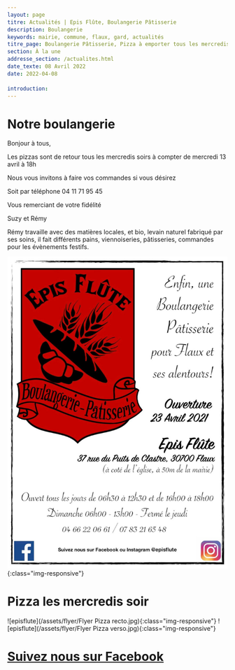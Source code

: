 ```yaml
---
layout: page
titre: Actualités | Epis Flûte, Boulangerie Pâtisserie
description: Boulangerie
keywords: mairie, commune, flaux, gard, actualités
titre_page: Boulangerie Pâtisserie, Pizza à emporter tous les mercredis soir
section: À la une
addresse_section: /actualites.html
date_texte: 08 Avril 2022
date: 2022-04-08

introduction: 
---
```


# Notre boulangerie <br>

Bonjour à tous,<br>

Les pizzas sont de retour tous les mercredis soirs à compter de mercredi 13 avril à 18h<br>

Nous vous invitons à faire vos commandes si vous désirez<br>

Soit par téléphone 04 11 71 95 45<br>

Vous remerciant de votre fidélité<br>

Suzy et Rémy<br>


Rémy travaille avec des matières locales, et bio, levain naturel fabriqué par ses soins, il fait différents pains, viennoiseries, pâtisseries, commandes pour les évènements festifs.<br>


![episflute](/assets/illustrations/episfluteflyer.jpg){:class="img-responsive"}

# Pizza les mercredis soir <br>

![episflute](/assets/flyer/Flyer Pizza recto.jpg){:class="img-responsive"}
![episflute](/assets/flyer/Flyer Pizza verso.jpg){:class="img-responsive"}

# [Suivez nous sur Facebook](https://www.facebook.com/EpisFlute/)
